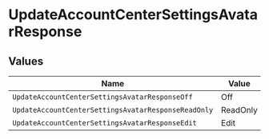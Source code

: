 # UpdateAccountCenterSettingsAvatarResponse


## Values

| Name                                                | Value                                               |
| --------------------------------------------------- | --------------------------------------------------- |
| `UpdateAccountCenterSettingsAvatarResponseOff`      | Off                                                 |
| `UpdateAccountCenterSettingsAvatarResponseReadOnly` | ReadOnly                                            |
| `UpdateAccountCenterSettingsAvatarResponseEdit`     | Edit                                                |